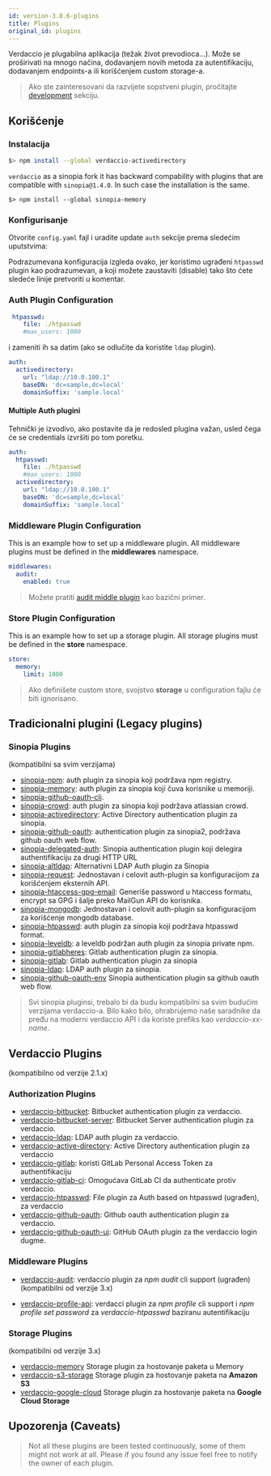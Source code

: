 ```yaml
---
id: version-3.8.6-plugins
title: Plugins
original_id: plugins
---
```

Verdaccio je plugabilna aplikacija (težak život prevodioca...). Može se proširivati na mnogo načina, dodavanjem novih metoda za autentifikaciju, dodavanjem endpoints-a ili korišćenjem custom storage-a.

> Ako ste zainteresovani da razvijete sopstveni plugin, pročitajte [development](dev-plugins.md) sekciju.

## Korišćenje

### Instalacija

```bash
$> npm install --global verdaccio-activedirectory
```

`verdaccio` as a sinopia fork it has backward compability with plugins that are compatible with `sinopia@1.4.0`. In such case the installation is the same.

    $> npm install --global sinopia-memory
    

### Konfigurisanje

Otvorite `config.yaml` fajl i uradite update `auth` sekcije prema sledećim uputstvima:

Podrazumevana konfiguracija izgleda ovako, jer koristimo ugrađeni `htpasswd` plugin kao podrazumevan, a koji možete zaustaviti (disable) tako što ćete sledeće linije pretvoriti u komentar.

### Auth Plugin Configuration

```yaml
 htpasswd:
    file: ./htpasswd
    #max_users: 1000
```

i zameniti ih sa datim (ako se odlučite da koristite `ldap` plugin).

```yaml
auth:
  activedirectory:
    url: "ldap://10.0.100.1"
    baseDN: 'dc=sample,dc=local'
    domainSuffix: 'sample.local'
```

#### Multiple Auth plugini

Tehnički je izvodivo, ako postavite da je redosled plugina važan, usled čega će se credentials izvršiti po tom poretku.

```yaml
auth:
  htpasswd:
    file: ./htpasswd
    #max_users: 1000
  activedirectory:
    url: "ldap://10.0.100.1"
    baseDN: 'dc=sample,dc=local'
    domainSuffix: 'sample.local'
```

### Middleware Plugin Configuration

This is an example how to set up a middleware plugin. All middleware plugins must be defined in the **middlewares** namespace.

```yaml
middlewares:
  audit:
    enabled: true
```

> Možete pratiti [audit middle plugin](https://github.com/verdaccio/verdaccio-audit) kao bazični primer.

### Store Plugin Configuration

This is an example how to set up a storage plugin. All storage plugins must be defined in the **store** namespace.

```yaml
store:
  memory:
    limit: 1000
```

> Ako definišete custom store, svojstvo **storage** u configuration fajlu će biti ignorisano.

## Tradicionalni plugini (Legacy plugins)

### Sinopia Plugins

(kompatibilni sa svim verzijama)

* [sinopia-npm](https://www.npmjs.com/package/sinopia-npm): auth plugin za sinopia koji podržava npm registry.
* [sinopia-memory](https://www.npmjs.com/package/sinopia-memory): auth plugin za sinopia koji čuva korisnike u memoriji.
* [sinopia-github-oauth-cli](https://www.npmjs.com/package/sinopia-github-oauth-cli).
* [sinopia-crowd](https://www.npmjs.com/package/sinopia-crowd): auth plugin za sinopia koji podržava atlassian crowd.
* [sinopia-activedirectory](https://www.npmjs.com/package/sinopia-activedirectory): Active Directory authentication plugin za sinopia.
* [sinopia-github-oauth](https://www.npmjs.com/package/sinopia-github-oauth): authentication plugin za sinopia2, podržava github oauth web flow.
* [sinopia-delegated-auth](https://www.npmjs.com/package/sinopia-delegated-auth): Sinopia authentication plugin koji delegira authentifikaciju za drugi HTTP URL
* [sinopia-altldap](https://www.npmjs.com/package/sinopia-altldap): Alternativni LDAP Auth plugin za Sinopia
* [sinopia-request](https://www.npmjs.com/package/sinopia-request): Jednostavan i celovit auth-plugin sa konfiguracijom za korišćenjem eksternih API.
* [sinopia-htaccess-gpg-email](https://www.npmjs.com/package/sinopia-htaccess-gpg-email): Generiše password u htaccess formatu, encrypt sa GPG i šalje preko MailGun API do korisnika.
* [sinopia-mongodb](https://www.npmjs.com/package/sinopia-mongodb): Jednostavan i celovit auth-plugin sa konfiguracijom za korišćenje mongodb database.
* [sinopia-htpasswd](https://www.npmjs.com/package/sinopia-htpasswd): auth plugin za sinopia koji podržava htpasswd format.
* [sinopia-leveldb](https://www.npmjs.com/package/sinopia-leveldb): a leveldb podržan auth plugin za sinopia private npm.
* [sinopia-gitlabheres](https://www.npmjs.com/package/sinopia-gitlabheres): Gitlab authentication plugin za sinopia.
* [sinopia-gitlab](https://www.npmjs.com/package/sinopia-gitlab): Gitlab authentication plugin za sinopia
* [sinopia-ldap](https://www.npmjs.com/package/sinopia-ldap): LDAP auth plugin za sinopia.
* [sinopia-github-oauth-env](https://www.npmjs.com/package/sinopia-github-oauth-env) Sinopia authentication plugin sa github oauth web flow.

> Svi sinopia pluginsi, trebalo bi da budu kompatibilni sa svim budućim verzijama verdaccio-a. Bilo kako bilo, ohrabrujemo naše saradnike da pređu na moderni verdaccio API i da koriste prefiks kao *verdaccio-xx-name*.

## Verdaccio Plugins

(kompatibilno od verzije 2.1.x)

### Authorization Plugins

* [verdaccio-bitbucket](https://github.com/idangozlan/verdaccio-bitbucket): Bitbucket authentication plugin za verdaccio.
* [verdaccio-bitbucket-server](https://github.com/oeph/verdaccio-bitbucket-server): Bitbucket Server authentication plugin za verdaccio.
* [verdaccio-ldap](https://www.npmjs.com/package/verdaccio-ldap): LDAP auth plugin za verdaccio.
* [verdaccio-active-directory](https://github.com/nowhammies/verdaccio-activedirectory): Active Directory authentication plugin za verdaccio
* [verdaccio-gitlab](https://github.com/bufferoverflow/verdaccio-gitlab): koristi GitLab Personal Access Token za authentifikaciju
* [verdaccio-gitlab-ci](https://github.com/lab360-ch/verdaccio-gitlab-ci): Omogućava GitLab CI da authenticate protiv verdaccio.
* [verdaccio-htpasswd](https://github.com/verdaccio/verdaccio-htpasswd): File plugin za Auth based on htpasswd (ugrađen), za verdaccio
* [verdaccio-github-oauth](https://github.com/aroundus-inc/verdaccio-github-oauth): Github oauth authentication plugin za verdaccio.
* [verdaccio-github-oauth-ui](https://github.com/n4bb12/verdaccio-github-oauth-ui): GitHub OAuth plugin za the verdaccio login dugme.

### Middleware Plugins

* [verdaccio-audit](https://github.com/verdaccio/verdaccio-audit): verdaccio plugin za *npm audit* cli support (ugrađen) (kompatibilni od verzije 3.x)

* [verdaccio-profile-api](https://github.com/ahoracek/verdaccio-profile-api): verdacci plugin za *npm profile* cli support i *npm profile set password* za *verdaccio-htpasswd* baziranu autentifikaciju

### Storage Plugins

(kompatibilni od verzije 3.x)

* [verdaccio-memory](https://github.com/verdaccio/verdaccio-memory) Storage plugin za hostovanje paketa u Memory
* [verdaccio-s3-storage](https://github.com/remitly/verdaccio-s3-storage) Storage plugin za hostovanje paketa na **Amazon S3**
* [verdaccio-google-cloud](https://github.com/verdaccio/verdaccio-google-cloud) Storage plugin za hostovanje paketa na **Google Cloud Storage**

## Upozorenja (Caveats)

> Not all these plugins are been tested continuously, some of them might not work at all. Please if you found any issue feel free to notify the owner of each plugin.